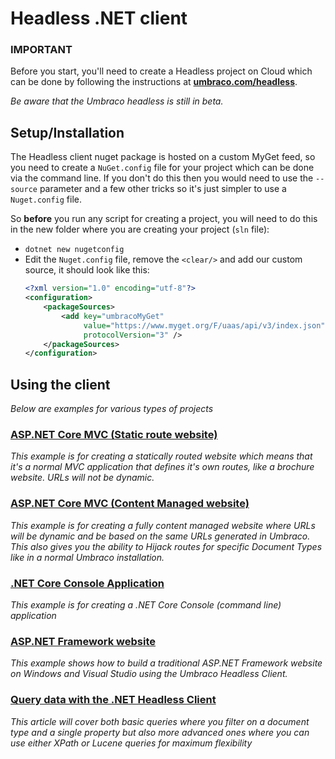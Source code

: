 # Headless .NET client

### IMPORTANT

Before you start, you'll need to create a Headless project on Cloud which can be done by following the instructions at __[umbraco.com/headless](https://www.umbraco.com/headless)__. 

_Be aware that the Umbraco headless is still in beta._

## Setup/Installation

The Headless client nuget package is hosted on a custom MyGet feed, so you need to create a `NuGet.config` file for your project which can be done via the command line. If you don't do this then you would need to use the `--source` parameter and a few other tricks so it's just simpler to use a `Nuget.config` file. 

So __before__ you run any script for creating a project, you will need to do this in the new folder where you are creating your project (`sln` file):

* `dotnet new nugetconfig`
* Edit the `Nuget.config` file, remove the `<clear/>` and add our custom source, it should look like this:
    ```xml
    <?xml version="1.0" encoding="utf-8"?>
    <configuration>
        <packageSources>
            <add key="umbracoMyGet" 
                 value="https://www.myget.org/F/uaas/api/v3/index.json" 
                 protocolVersion="3" />
        </packageSources>
    </configuration>
    ```

## Using the client

_Below are examples for various types of projects_

### [ASP.NET Core MVC (Static route website)](website-static.md)

_This example is for creating a statically routed website which means that it's a normal MVC application that defines it's own routes, like a brochure website. URLs will not be dynamic._

### [ASP.NET Core MVC (Content Managed website)](website-managed.md)

_This example is for creating a fully content managed website where URLs will be dynamic and be based on the same URLs generated in Umbraco. This also gives you the ability to Hijack routes for specific Document Types like in a normal Umbraco installation._

### [.NET Core Console Application](console.md)

_This example is for creating a .NET Core Console (command line) application_

### [ASP.NET Framework website](website-framework.md)

_This example shows how to build a traditional ASP.NET Framework website on Windows and Visual Studio using the Umbraco Headless Client._

### [Query data with the .NET Headless Client](Query.md)

_This article will cover both basic queries where you filter on a document type and a single property but also more advanced ones where you can use either XPath or Lucene queries for maximum flexibility_
